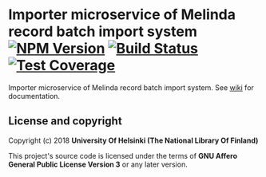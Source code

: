 # Importer microservice of Melinda record batch import system [![NPM Version](https://img.shields.io/npm/v/@natlibfi/melinda-record-import-importer.svg)](https://npmjs.org/package/@natlibfi/melinda-record-import-importer) [![Build Status](https://travis-ci.org/NatLibFi/melinda-record-import-importer.svg)](https://travis-ci.org/NatLibFi/melinda-record-import-importer) [![Test Coverage](https://codeclimate.com/github/NatLibFi/melinda-record-import-importer/badges/coverage.svg)](https://codeclimate.com/github/NatLibFi/melinda-record-import-importer/coverage)

Importer microservice of Melinda record batch import system. See [wiki](../../wiki) for documentation.

## License and copyright

Copyright (c) 2018 **University Of Helsinki (The National Library Of Finland)**

This project's source code is licensed under the terms of **GNU Affero General Public License Version 3** or any later version.
